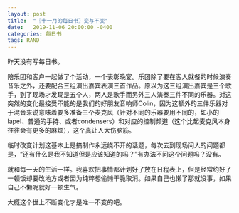 ```yaml
---
layout: post
title:  "〖十一月的每日书〗变与不变"
date:   2019-11-06 20:00:00 -0400
categories: 每日书
tags: RAND
---
```


昨天没有写每日书。

陪乐团和客户一起做了个活动，一个表彰晚宴。乐团除了要在客人就餐的时候演奏音乐之外，还要配合三组演出嘉宾表演三首作品。原以为这三组演出嘉宾是三个歌手，到了现场才发现是五个人，两人是歌手而另外三人演奏三件不同的乐器。对这突然的变化最接受不能的是我们的好朋友音响师Colin，因为这额外的三件乐器对于混音来说意味着要多准备三个麦克风（针对不同的乐器要用不同的，如小的lapel、普通的手持、或者condensers）和对应的控制频道（这个比起麦克风本身往往会有更多的麻烦），这个真让人大伤脑筋。

临时改变计划这基本上是搞制作永远绕不开的话题，每次去到现场问人的问题都是，“还有什么是我不知道但是应该知道的吗？”有办法不问这个问题吗？没有。

就和每一天的生活一样。我喜欢把事情都计划好了放在日程表上，但是经常约好了一顿饭却要改地方或者因为纯粹想偷懒干脆取消。如果自己也懒了那就没事，如果自己不懒呢就好一顿生气。

大概这个世上不断变化才是唯一不变的吧。